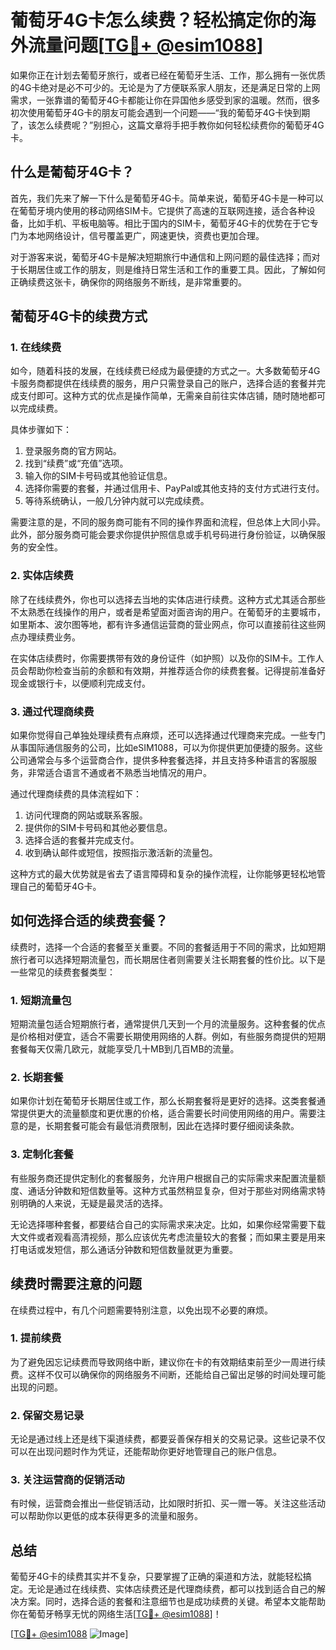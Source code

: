 # 葡萄牙4G卡怎么续费？轻松搞定你的海外流量问题[[TG💪+ @esim1088](https://t.me/s/esim1088)]

如果你正在计划去葡萄牙旅行，或者已经在葡萄牙生活、工作，那么拥有一张优质的4G卡绝对是必不可少的。无论是为了方便联系家人朋友，还是满足日常的上网需求，一张靠谱的葡萄牙4G卡都能让你在异国他乡感受到家的温暖。然而，很多初次使用葡萄牙4G卡的朋友可能会遇到一个问题——“我的葡萄牙4G卡快到期了，该怎么续费呢？”别担心，这篇文章将手把手教你如何轻松续费你的葡萄牙4G卡。

## 什么是葡萄牙4G卡？

首先，我们先来了解一下什么是葡萄牙4G卡。简单来说，葡萄牙4G卡是一种可以在葡萄牙境内使用的移动网络SIM卡。它提供了高速的互联网连接，适合各种设备，比如手机、平板电脑等。相比于国内的SIM卡，葡萄牙4G卡的优势在于它专门为本地网络设计，信号覆盖更广，网速更快，资费也更加合理。

对于游客来说，葡萄牙4G卡是解决短期旅行中通信和上网问题的最佳选择；而对于长期居住或工作的朋友，则是维持日常生活和工作的重要工具。因此，了解如何正确续费这张卡，确保你的网络服务不断线，是非常重要的。

## 葡萄牙4G卡的续费方式

### 1. 在线续费

如今，随着科技的发展，在线续费已经成为最便捷的方式之一。大多数葡萄牙4G卡服务商都提供在线续费的服务，用户只需登录自己的账户，选择合适的套餐并完成支付即可。这种方式的优点是操作简单，无需亲自前往实体店铺，随时随地都可以完成续费。

具体步骤如下：
1. 登录服务商的官方网站。
2. 找到“续费”或“充值”选项。
3. 输入你的SIM卡号码或其他验证信息。
4. 选择你需要的套餐，并通过信用卡、PayPal或其他支持的支付方式进行支付。
5. 等待系统确认，一般几分钟内就可以完成续费。

需要注意的是，不同的服务商可能有不同的操作界面和流程，但总体上大同小异。此外，部分服务商可能会要求你提供护照信息或手机号码进行身份验证，以确保服务的安全性。

### 2. 实体店续费

除了在线续费外，你也可以选择去当地的实体店进行续费。这种方式尤其适合那些不太熟悉在线操作的用户，或者是希望面对面咨询的用户。在葡萄牙的主要城市，如里斯本、波尔图等地，都有许多通信运营商的营业网点，你可以直接前往这些网点办理续费业务。

在实体店续费时，你需要携带有效的身份证件（如护照）以及你的SIM卡。工作人员会帮助你检查当前的余额和有效期，并推荐适合你的续费套餐。记得提前准备好现金或银行卡，以便顺利完成支付。

### 3. 通过代理商续费

如果你觉得自己单独处理续费有点麻烦，还可以选择通过代理商来完成。一些专门从事国际通信服务的公司，比如eSIM1088，可以为你提供更加便捷的服务。这些公司通常会与多个运营商合作，提供多种套餐选择，并且支持多种语言的客服服务，非常适合语言不通或者不熟悉当地情况的用户。

通过代理商续费的具体流程如下：
1. 访问代理商的网站或联系客服。
2. 提供你的SIM卡号码和其他必要信息。
3. 选择合适的套餐并完成支付。
4. 收到确认邮件或短信，按照指示激活新的流量包。

这种方式的最大优势就是省去了语言障碍和复杂的操作流程，让你能够更轻松地管理自己的葡萄牙4G卡。

## 如何选择合适的续费套餐？

续费时，选择一个合适的套餐至关重要。不同的套餐适用于不同的需求，比如短期旅行者可以选择短期流量包，而长期居住者则需要关注长期套餐的性价比。以下是一些常见的续费套餐类型：

### 1. 短期流量包

短期流量包适合短期旅行者，通常提供几天到一个月的流量服务。这种套餐的优点是价格相对便宜，适合不需要长期使用网络的人群。例如，有些服务商提供的短期套餐每天仅需几欧元，就能享受几十MB到几百MB的流量。

### 2. 长期套餐

如果你计划在葡萄牙长期居住或工作，那么长期套餐将是更好的选择。这类套餐通常提供更大的流量额度和更优惠的价格，适合需要长时间使用网络的用户。需要注意的是，长期套餐可能会有最低消费限制，因此在选择时要仔细阅读条款。

### 3. 定制化套餐

有些服务商还提供定制化的套餐服务，允许用户根据自己的实际需求来配置流量额度、通话分钟数和短信数量等。这种方式虽然稍显复杂，但对于那些对网络需求特别明确的人来说，无疑是最灵活的选择。

无论选择哪种套餐，都要结合自己的实际需求来决定。比如，如果你经常需要下载大文件或者观看高清视频，那么应该优先考虑流量较大的套餐；而如果主要是用来打电话或发短信，那么通话分钟数和短信数量就更为重要。

## 续费时需要注意的问题

在续费过程中，有几个问题需要特别注意，以免出现不必要的麻烦。

### 1. 提前续费

为了避免因忘记续费而导致网络中断，建议你在卡的有效期结束前至少一周进行续费。这样不仅可以确保你的网络服务不间断，还能给自己留出足够的时间处理可能出现的问题。

### 2. 保留交易记录

无论是通过线上还是线下渠道续费，都要妥善保存相关的交易记录。这些记录不仅可以在出现问题时作为凭证，还能帮助你更好地管理自己的账户信息。

### 3. 关注运营商的促销活动

有时候，运营商会推出一些促销活动，比如限时折扣、买一赠一等。关注这些活动可以帮助你以更低的成本获得更多的流量和服务。

## 总结

葡萄牙4G卡的续费其实并不复杂，只要掌握了正确的渠道和方法，就能轻松搞定。无论是通过在线续费、实体店续费还是代理商续费，都可以找到适合自己的解决方案。同时，选择合适的套餐和注意细节也是成功续费的关键。希望本文能帮助你在葡萄牙畅享无忧的网络生活[[TG💪+ @esim1088](https://t.me/s/esim1088)]！

[[TG💪+ @esim1088](https://t.me/s/esim1088) ![Image](https://i.postimg.cc/4NQfJmqS/Snipaste-2025-05-13-00-14-12.png)]
